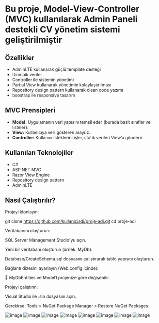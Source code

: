 # Bu proje, Model-View-Controller (MVC) kullanılarak Admin Paneli destekli CV yönetim sistemi geliştirilmiştir

## Özellikler

- AdminLTE kullanarak güçlü template desteği
- Dinmaik veriler 
- Controller ile sistemin yönetimi
- Partial View kullanarak yönetimin kolaylaştırılması   
- Repository design pattern kullanarak clean code yazımı
- boostrap ile responsive tasarım

## MVC Prensipleri

- **Model:** Uygulamanın veri yapısını temsil eder (burada basit sınıflar ve listeler).  
- **View:** Kullanıcıya veri gösteren arayüz.  
- **Controller:** Kullanıcı isteklerini işler, statik verileri View’a gönderir.

## Kullanılan Teknolojiler

- C#  
- ASP.NET MVC  
- Razor View Engine
- Repository design pattern
- AdminLTE

## Nasıl Çalıştırılır?

Projeyi klonlayın:

git clone https://github.com/kullaniciadi/proje-adi.git
cd proje-adi

Veritabanını oluşturun:

SQL Server Management Studio'yu açın.

Yeni bir veritabanı oluşturun (örnek: MyDb).

Database/CreateSchema.sql dosyasını çalıştırarak tablo yapısını oluşturun.

Bağlantı dizesini ayarlayın (Web.config içinde):

<connectionStrings>
  <add name="MyDbEntities" connectionString="metadata=res://*/Models.Model1.csdl|res://*/Models.Model1.ssdl|res://*/Models.Model1.msl;provider=System.Data.SqlClient;provider connection string='data source=.;initial catalog=MyDb;integrated security=True;MultipleActiveResultSets=True;App=EntityFramework'" providerName="System.Data.EntityClient" />
</connectionStrings>

📌 MyDbEntities ve Model1 projenize göre değişebilir.




Projeyi çalıştırın:

Visual Studio ile .sln dosyasını açın.

Gerekirse: Tools > NuGet Package Manager > Restore NuGet Packages




![image](https://github.com/user-attachments/assets/efcb7144-9cb0-4d7a-870e-08df9acca3ce)
![image](https://github.com/user-attachments/assets/f9c4b242-7f1e-4531-b4e0-613de03b6ca3)
![image](https://github.com/user-attachments/assets/f221471c-e057-4489-8bfe-a8eb247962a7)
![image](https://github.com/user-attachments/assets/21f863bb-24e9-4db4-9ebd-9cf3552afc8a)
![image](https://github.com/user-attachments/assets/74481349-cf03-4270-9279-3b474b3c5dcc)
![image](https://github.com/user-attachments/assets/7aa01742-bcce-4308-95a3-c652f148aecb)
![image](https://github.com/user-attachments/assets/2297459c-148c-4acc-9c12-b2e1637e6c28)
![image](https://github.com/user-attachments/assets/1475713b-6d09-4de5-b469-6839463154c8)

